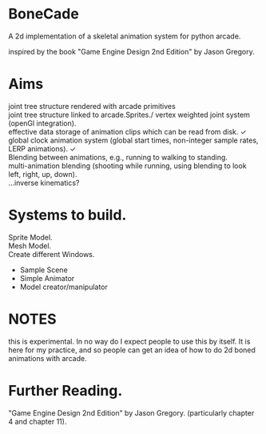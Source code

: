 # BoneCade
A 2d implementation of a skeletal animation system for python arcade.

inspired by the book "Game Engine Design 2nd Edition" by Jason Gregory.

# Aims
joint tree structure rendered with arcade primitives\
joint tree structure linked to arcade.Sprites.\/
vertex weighted joint system (openGl integration).\
effective data storage of animation clips which can be read from disk. &#x2713;\
global clock animation system (global start times, non-integer sample rates, LERP animations). &#x2713;\
Blending between animations, e.g., running to walking to standing.\
multi-animation blending (shooting while running, using blending to look left, right, up, down).\
...inverse kinematics?

# Systems to build.
Sprite Model.\
Mesh Model.\
Create different Windows. 
* Sample Scene
* Simple Animator
* Model creator/manipulator

# NOTES
this is experimental. In no way do I expect people to use this by itself.
It is here for my practice, and so people can get an idea of how to do 2d boned animations with arcade.

# Further Reading.
"Game Engine Design 2nd Edition" by Jason Gregory. (particularly chapter 4 and chapter 11).